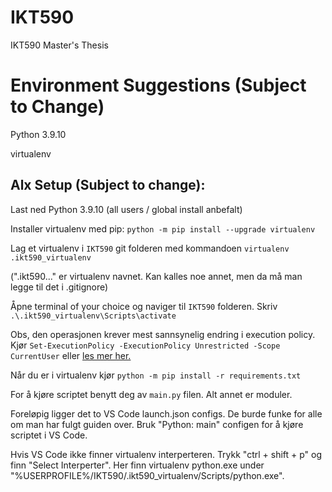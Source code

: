 # IKT590
IKT590 Master's Thesis

# Environment Suggestions (Subject to Change)
Python 3.9.10

virtualenv

## Alx Setup (Subject to change):
Last ned Python 3.9.10 (all users / global install anbefalt)

Installer virtualenv  med pip: `python -m pip install --upgrade virtualenv`

Lag et virtualenv i `IKT590` git folderen med kommandoen `virtualenv .ikt590_virtualenv`

(".ikt590..." er virtualenv navnet. Kan kalles noe annet, men da må man legge til det i .gitignore)

Åpne terminal of your choice og naviger til `IKT590` folderen. Skriv `.\.ikt590_virtualenv\Scripts\activate`

Obs, den operasjonen krever mest sannsynelig endring i execution policy. Kjør `Set-ExecutionPolicy -ExecutionPolicy Unrestricted -Scope CurrentUser` eller [les mer her.](https://docs.microsoft.com/en-us/powershell/module/microsoft.powershell.core/about/about_execution_policies)

Når du er i virtualenv kjør `python -m pip install -r requirements.txt`

For å kjøre scriptet benytt deg av `main.py` filen. Alt annet er moduler.

Foreløpig ligger det to VS Code launch.json configs. De burde funke for alle om man har fulgt guiden over. Bruk "Python: main" configen for å kjøre scriptet i VS Code.

Hvis VS Code ikke finner virtualenv interperteren. Trykk "ctrl + shift + p" og finn "Select Interperter". Her finn virtualenv python.exe under "%USERPROFILE%/IKT590/.ikt590_virtualenv/Scripts/python.exe".
